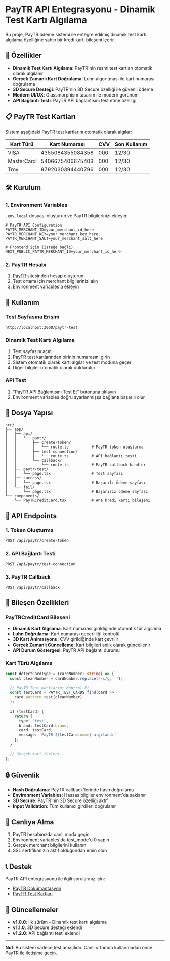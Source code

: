 # PayTR API Entegrasyonu - Dinamik Test Kartı Algılama

Bu proje, PayTR ödeme sistemi ile entegre edilmiş dinamik test kartı algılama özelliğine sahip bir kredi kartı bileşeni içerir.

## 🚀 Özellikler

- **Dinamik Test Kartı Algılama**: PayTR'nin resmi test kartları otomatik olarak algılanır
- **Gerçek Zamanlı Kart Doğrulama**: Luhn algoritması ile kart numarası doğrulama
- **3D Secure Desteği**: PayTR'nin 3D Secure özelliği ile güvenli ödeme
- **Modern UI/UX**: Glassmorphism tasarım ile modern görünüm
- **API Bağlantı Testi**: PayTR API bağlantısını test etme özelliği

## 📋 PayTR Test Kartları

Sistem aşağıdaki PayTR test kartlarını otomatik olarak algılar:

| Kart Türü | Kart Numarası | CVV | Son Kullanım |
|-----------|---------------|-----|--------------|
| VISA | 4355084355084358 | 000 | 12/30 |
| MasterCard | 5406675406675403 | 000 | 12/30 |
| Troy | 9792030394440796 | 000 | 12/30 |

## 🛠️ Kurulum

### 1. Environment Variables

`.env.local` dosyası oluşturun ve PayTR bilgilerinizi ekleyin:

```env
# PayTR API Configuration
PAYTR_MERCHANT_ID=your_merchant_id_here
PAYTR_MERCHANT_KEY=your_merchant_key_here
PAYTR_MERCHANT_SALT=your_merchant_salt_here

# Frontend için (isteğe bağlı)
NEXT_PUBLIC_PAYTR_MERCHANT_ID=your_merchant_id_here
```

### 2. PayTR Hesabı

1. [PayTR](https://www.paytr.com) sitesinden hesap oluşturun
2. Test ortamı için merchant bilgilerinizi alın
3. Environment variables'a ekleyin

## 🎯 Kullanım

### Test Sayfasına Erişim

```
http://localhost:3000/paytr-test
```

### Dinamik Test Kartı Algılama

1. Test sayfasını açın
2. PayTR test kartlarından birinin numarasını girin
3. Sistem otomatik olarak kartı algılar ve test moduna geçer
4. Diğer bilgiler otomatik olarak doldurulur

### API Test

1. "PayTR API Bağlantısını Test Et" butonuna tıklayın
2. Environment variables doğru ayarlanmışsa bağlantı başarılı olur

## 📁 Dosya Yapısı

```
src/
├── app/
│   ├── api/
│   │   └── paytr/
│   │       ├── create-token/
│   │       │   └── route.ts          # PayTR token oluşturma
│   │       ├── test-connection/
│   │       │   └── route.ts          # API bağlantı testi
│   │       └── callback/
│   │           └── route.ts          # PayTR callback handler
│   ├── paytr-test/
│   │   └── page.tsx                  # Test sayfası
│   ├── success/
│   │   └── page.tsx                  # Başarılı ödeme sayfası
│   └── fail/
│       └── page.tsx                  # Başarısız ödeme sayfası
└── components/
    └── PayTRCreditCard.tsx           # Ana kredi kartı bileşeni
```

## 🔧 API Endpoints

### 1. Token Oluşturma
```
POST /api/paytr/create-token
```

### 2. API Bağlantı Testi
```
POST /api/paytr/test-connection
```

### 3. PayTR Callback
```
POST /api/paytr/callback
```

## 🎨 Bileşen Özellikleri

### PayTRCreditCard Bileşeni

- **Dinamik Kart Algılama**: Kart numarası girildiğinde otomatik tür algılama
- **Luhn Doğrulama**: Kart numarası geçerliliği kontrolü
- **3D Kart Animasyonu**: CVV girildiğinde kart çevrilir
- **Gerçek Zamanlı Güncelleme**: Kart bilgileri anlık olarak güncellenir
- **API Durum Göstergesi**: PayTR API bağlantı durumu

### Kart Türü Algılama

```typescript
const detectCardType = (cardNumber: string) => {
  const cleanNumber = cardNumber.replace(/\s/g, '');
  
  // PayTR Test Kartlarını Kontrol Et
  const testCard = PAYTR_TEST_CARDS.find(card => 
    card.pattern.test(cleanNumber)
  );
  
  if (testCard) {
    return {
      type: 'test',
      brand: testCard.brand,
      card: testCard,
      message: `PayTR ${testCard.name} algılandı!`
    };
  }
  
  // Gerçek kart türleri...
};
```

## 🔒 Güvenlik

- **Hash Doğrulama**: PayTR callback'lerinde hash doğrulama
- **Environment Variables**: Hassas bilgiler environment'da saklanır
- **3D Secure**: PayTR'nin 3D Secure özelliği aktif
- **Input Validation**: Tüm kullanıcı girdileri doğrulanır

## 🚀 Canlıya Alma

1. PayTR hesabınızda canlı moda geçin
2. Environment variables'da test_mode'u 0 yapın
3. Gerçek merchant bilgilerini kullanın
4. SSL sertifikanızın aktif olduğundan emin olun

## 📞 Destek

PayTR API entegrasyonu ile ilgili sorularınız için:
- [PayTR Dokümantasyon](https://www.paytr.com/odeme/api)
- [PayTR Test Kartları](https://www.paytr.com/odeme/test-kartlari)

## 🔄 Güncellemeler

- **v1.0.0**: İlk sürüm - Dinamik test kartı algılama
- **v1.1.0**: 3D Secure desteği eklendi
- **v1.2.0**: API bağlantı testi eklendi

---

**Not**: Bu sistem sadece test amaçlıdır. Canlı ortamda kullanmadan önce PayTR ile iletişime geçin.





